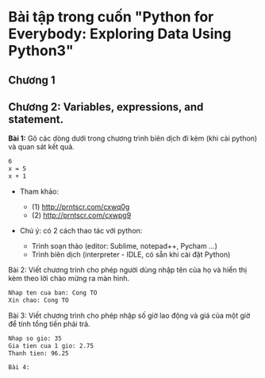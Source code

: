 # Bài tập trong cuốn "Python for Everybody: Exploring Data Using Python3"

## Chương 1

## Chương 2: Variables, expressions, and statement.

**Bài 1:** Gõ các dòng dưới trong chương trình biên dịch đi kèm (khi cài python) và quan sát kết quả.

 ```sh
 6 
 x = 5
 x + 1
 ```

- Tham khảo: 
	- (1) http://prntscr.com/cxwq0g 
	- (2) http://prntscr.com/cxwpg9
	
- Chú ý: có 2 cách thao tác với python: 
	- Trình soạn thảo (editor: Sublime, notepad++, Pycham ...) 
	- Trình biên dịch (interpreter - IDLE, có sẵn khi cài đặt Python)

Bài 2: Viết chương trình cho phép người dùng nhập tên của họ và hiển thị kèm theo lời chào mừng ra màn hình. 

 ```sh
 Nhap ten cua ban: Cong TO
 Xin chao: Cong TO
 ```

Bài 3: Viết chương trình cho phép nhập số giờ lao động và giá của một giờ để tính tổng tiền phải trả. 

 ```sh
 Nhap so gio: 35
 Gia tien cua 1 gio: 2.75
 Thanh tien: 96.25
 ```

`Bài 4:`